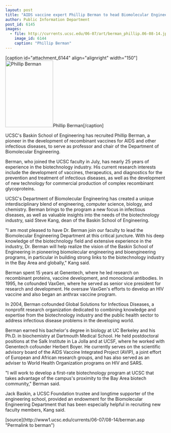 ```yaml
---
layout: post
title: "AIDS vaccine expert Phillip Berman to head Biomolecular Engineering Department"
author: Public Information Department
post_id: 6145
images:
  - file: http://currents.ucsc.edu/06-07/art/berman_phillip.06-08-14.jpg
    image_id: 6144
    caption: "Phillip Berman"
---
```


[caption id="attachment_6144" align="alignright" width="150"]<a href="http://localhost/mysite/wp-content/uploads/2006/08/berman_phillip.06-08-14.jpg"><img class="size-full wp-image-6144" src="http://localhost/mysite/wp-content/uploads/2006/08/berman_phillip.06-08-14.jpg" alt="Phillip Berman" width="150" height="209" /></a>Phillip Berman[/caption]
<a name="content" id="content"></a>
<p>
  UCSC's Baskin School of Engineering has recruited Phillip Berman, a pioneer in the development of recombinant vaccines for AIDS and other infectious diseases, to serve as professor and chair of the Department of Biomolecular Engineering.
</p>
<p>
  Berman, who joined the UCSC faculty in July, has nearly 25 years of experience in the biotechnology industry. His current research interests include the development of vaccines, therapeutics, and diagnostics for the prevention and treatment of infectious diseases, as well as the development of new technology for commercial production of complex recombinant glycoproteins.
</p>
<p>
  UCSC's Department of Biomolecular Engineering has created a unique interdisciplinary blend of engineering, computer science, biology, and chemistry. Berman brings to the program a new focus in infectious diseases, as well as valuable insights into the needs of the biotechnology industry, said Steve Kang, dean of the Baskin School of Engineering.
</p>
<p>
  "I am most pleased to have Dr. Berman join our faculty to lead the Biomolecular Engineering Department at this critical juncture. With his deep knowledge of the biotechnology field and extensive experience in the industry, Dr. Berman will help realize the vision of the Baskin School of Engineering in pioneering biomolecular engineering and bioengineering programs, in particular in building strong links to the biotechnology industry in the Bay Area and globally," Kang said.
</p>
<p>
  Berman spent 15 years at Genentech, where he led research on recombinant proteins, vaccine development, and monoclonal antibodies. In 1995, he cofounded VaxGen, where he served as senior vice president for research and development. He oversaw VaxGen's efforts to develop an HIV vaccine and also began an anthrax vaccine program.
</p>
<p>
  In 2004, Berman cofounded Global Solutions for Infectious Diseases, a nonprofit research organization dedicated to combining knowledge and expertise from the biotechnology industry and the public health sector to address infectious disease problems in the developing world.
</p>
<p>
  Berman earned his bachelor's degree in biology at UC Berkeley and his Ph.D. in biochemistry at Dartmouth Medical School. He held postdoctoral positions at the Salk Institute in La Jolla and at UCSF, where he worked with Genentech cofounder Herbert Boyer. He currently serves on the scientific advisory board of the AIDS Vaccine Integrated Project (AVIP), a joint effort of European and African research groups, and has also served as an adviser to World Health Organization programs on HIV and SARS.
</p>
<p>
  "I will work to develop a first-rate biotechnology program at UCSC that takes advantage of the campus's proximity to the Bay Area biotech community," Berman said.
</p>
<p>
  Jack Baskin, a UCSC Foundation trustee and longtime supporter of the engineering school, provided an endowment for the Biomolecular Engineering Department that has been especially helpful in recruiting new faculty members, Kang said.
</p>
[source](http://www1.ucsc.edu/currents/06-07/08-14/berman.asp "Permalink to berman")
